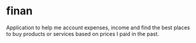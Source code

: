 # finan
Application to help me account expenses, income and find the best places to buy products or services based on prices I paid in the past.
